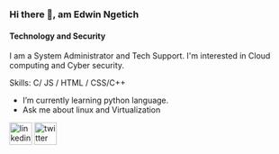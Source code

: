 
### Hi there 👋, am Edwin Ngetich
#### Technology and Security
I am a System Administrator and Tech Support.
I'm interested in Cloud computing and Cyber security.  

Skills: C/ JS / HTML / CSS/C++

- I’m currently learning python language. 
- Ask me about linux and Virtualization
  


[<img src='https://cdn.jsdelivr.net/npm/simple-icons@3.0.1/icons/linkedin.svg' alt='linkedin' height='40'>](https://www.linkedin.com/in/https://www.linkedin.com/in/edwin-ngetich-4b3718157//)  [<img src='https://cdn.jsdelivr.net/npm/simple-icons@3.0.1/icons/twitter.svg' alt='twitter' height='40'>](https://twitter.com/@Eduukoril)  






